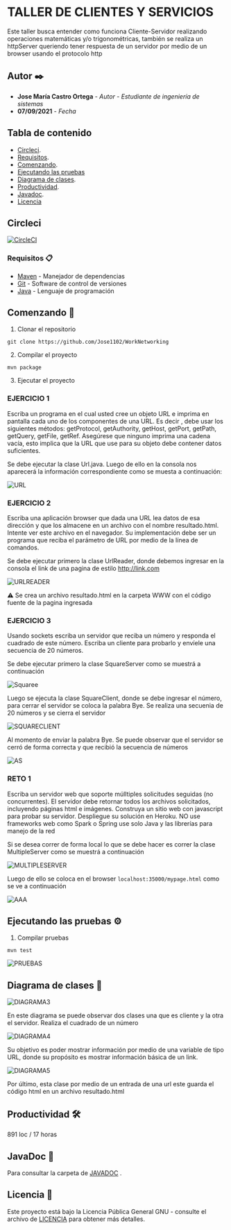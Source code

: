 # TALLER DE CLIENTES Y SERVICIOS

Este taller busca entender como funciona Cliente-Servidor realizando operaciones matemáticas y/o trigonométricas, también se realiza un httpServer queriendo tener respuesta de un servidor por medio de un browser usando el protocolo http

## Autor ✒️


* **Jose María Castro Ortega** - *Autor*  - *Estudiante de ingeniería de sistemas*
* **07/09/2021** - *Fecha* 


## Tabla de contenido

- [Circleci](#circleci).
- [Requisitos](#requisitos-).
- [Comenzando](#comenzando-).
- [Ejecutando las pruebas](#ejecutando-las-pruebas)
- [Diagrama de clases](#diagrama-de-clases-).
- [Productividad](#productividad).
- [Javadoc](#javaDoc-).
- [Licencia](#licencia-)

## Circleci

[![CircleCI](https://circleci.com/gh/circleci/circleci-docs.svg?style=svg)](https://app.circleci.com/pipelines/github/Jose1102/AREP-TALLER-CLIENTES-Y-SERVICIOS)


### Requisitos 📋
* [Maven](https://maven.apache.org/) - Manejador de dependencias
* [Git](https://git-scm.com/) - Software de control de versiones
* [Java](https://www.oracle.com/java/) - Lenguaje de programación



## Comenzando 🚀
1. Clonar el repositorio
```
git clone https://github.com/Jose1102/WorkNetworking
```

2. Compilar el proyecto

```
mvn package
```



3. Ejecutar el proyecto 

### EJERCICIO 1

Escriba un programa en el cual usted cree un objeto URL e imprima en pantalla cada uno de los componentes de una URL. Es decir , debe usar los siguientes métodos: getProtocol, getAuthority, getHost, getPort, getPath, getQuery, getFile, getRef. Asegúrese que ninguno imprima una cadena vacía, esto implica que la URL que use para su objeto debe contener datos suficientes.

Se debe ejecutar la clase Url.java. Luego de ello en la consola nos aparecerá la información correspondiente como se muesta a continuación:

![URL](https://github.com/Jose1102/AREP-TALLER-CLIENTES-Y-SERVICIOS/blob/main/images/url.PNG)


### EJERCICIO 2

Escriba una aplicación browser que dada una URL lea datos de esa dirección y que los almacene en un archivo con el nombre resultado.html. Intente ver este archivo en el navegador. Su implementación debe ser un programa que reciba el parámetro de URL por medio de la línea de comandos.


Se debe ejecutar primero la clase UrlReader, donde debemos ingresar en la consola el link de una pagina de estilo http://link.com

![URLREADER](https://github.com/Jose1102/AREP-TALLER-CLIENTES-Y-SERVICIOS/blob/main/images/UrlReader.PNG)
 
⚠️ Se crea un archivo resultado.html en la carpeta WWW con el código fuente de la pagina ingresada

### EJERCICIO 3

Usando sockets escriba un servidor que reciba un número y responda el cuadrado de este número. Escriba un cliente para probarlo y envíele una secuencia de 20 números.

Se debe ejecutar primero la clase SquareServer como se muestrá a continuación

![Squaree](https://github.com/Jose1102/AREP-TALLER-CLIENTES-Y-SERVICIOS/blob/main/images/squareServer1.PNG)


Luego se ejecuta la clase SquareClient, donde se debe ingresar el número, para cerrar el servidor se coloca la palabra Bye. Se realiza una secuenia de 20 números y se cierra el servidor

![SQUARECLIENT](https://github.com/Jose1102/AREP-TALLER-CLIENTES-Y-SERVICIOS/blob/main/images/squareClient.PNG)


Al momento de enviar la palabra Bye. Se puede observar que el servidor se cerró de forma correcta y que recibió la secuencia de números

![AS](https://github.com/Jose1102/AREP-TALLER-CLIENTES-Y-SERVICIOS/blob/main/images/squareServer.PNG)


### RETO 1

Escriba un servidor web que soporte múlltiples solicitudes seguidas (no concurrentes). El servidor debe retornar todos los archivos solicitados, incluyendo páginas html e imágenes. Construya un sitio web con javascript para probar su servidor. Despliegue su solución en Heroku. NO use frameworks web como Spark o Spring use solo Java y las librerías para manejo de la red

Si se desea correr de forma local lo que se debe hacer es correr la clase MultipleServer como se muestrá a continuación

![MULTIPLESERVER](https://github.com/Jose1102/AREP-TALLER-CLIENTES-Y-SERVICIOS/blob/main/images/multiServer1.PNG)
 
Luego de ello se coloca en el browser ``` localhost:35000/mypage.html ``` como se ve a continuación

![AAA](https://github.com/Jose1102/AREP-TALLER-CLIENTES-Y-SERVICIOS/blob/main/images/multiServer2.PNG)


## Ejecutando las pruebas ⚙️

1. Compilar pruebas

```
mvn test
```
![PRUEBAS](https://github.com/Jose1102/AREP-TALLER-CLIENTES-Y-SERVICIOS/blob/main/images/test.PNG)

## Diagrama de clases 📖



![DIAGRAMA3](https://github.com/Jose1102/WorkNetworking/blob/master/images/diagrama/square.PNG)


En este diagrama se puede observar dos clases una que es cliente y la otra el servidor. Realiza el cuadrado de un número 



![DIAGRAMA4](https://github.com/Jose1102/WorkNetworking/blob/master/images/diagrama/url.PNG)


Su objetivo es poder mostrar información por medio de una variable de tipo URL, donde su propósito es mostrar información básica de un link.



![DIAGRAMA5](https://github.com/Jose1102/WorkNetworking/blob/master/images/diagrama/urlreader.PNG)


Por último, esta clase por medio de un entrada de una url este guarda el código html en un archivo resultado.html

 

## Productividad 🛠️
891 loc / 17 horas

## JavaDoc 📖

Para consultar la carpeta de [JAVADOC](https://github.com/Jose1102/AREP-TALLER-CLIENTES-Y-SERVICIOS/tree/main/JavaDoc) .

## Licencia 📌

Este proyecto está bajo la Licencia Pública General GNU - consulte el archivo de [LICENCIA](https://github.com/Jose1102/AREP-TALLER-CLIENTES-Y-SERVICIOS/blob/main/LICENSE.txt) para obtener más detalles.

